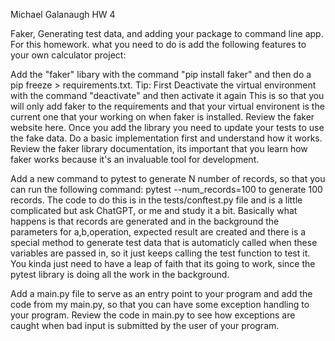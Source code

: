 Michael Galanaugh
HW 4

Faker, Generating test data, and adding your package to command line app.
For this homework. what you need to do is add the following features to your own calculator project:

Add the "faker" libary with the command "pip install faker" and then do a pip freeze > requirements.txt. Tip: First Deactivate the virtual environment with the command "deactivate" and then activate it again This is so that you will only add faker to the requirements and that your virtual environent is the current one that your working on when faker is installed. Review the faker website here. Once you add the library you need to update your tests to use the fake data. Do a basic implementation first and understand how it works. Review the faker library documentation, its important that you learn how faker works because it's an invaluable tool for development.

Add a new command to pytest to generate N number of records, so that you can run the following command: pytest --num_records=100 to generate 100 records. The code to do this is in the tests/conftest.py file and is a little complicated but ask ChatGPT, or me and study it a bit. Basically what happens is that records are generated and in the background the parameters for a,b,operation, expected result are created and there is a special method to generate test data that is automaticly called when these variables are passed in, so it just keeps calling the test function to test it. You kinda just need to have a leap of faith that its going to work, since the pytest library is doing all the work in the background.

Add a main.py file to serve as an entry point to your program and add the code from my main.py, so that you can have some exception handling to your program. Review the code in main.py to see how exceptions are caught when bad input is submitted by the user of your program.
